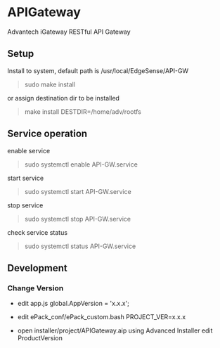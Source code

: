 # APIGateway
Advantech iGateway RESTful API Gateway

## Setup
Install to system, default path is /usr/local/EdgeSense/API-GW
>sudo make install

or assign destination dir to be installed
>make install DESTDIR=/home/adv/rootfs

## Service operation
enable service
>sudo systemctl enable API-GW.service

start service
>sudo systemctl start API-GW.service

stop service
>sudo systemctl stop API-GW.service

check service status
>sudo systemctl status API-GW.service

## Development

### Change Version
- edit app.js
global.AppVersion = 'x.x.x';

- edit ePack_conf/ePack_custom.bash
PROJECT_VER=x.x.x

- open installer/project/APIGateway.aip using Advanced Installer
edit ProductVersion
